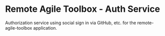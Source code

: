 # Remote Agile Toolbox - Auth Service

Authorization service using social sign in via GitHub, etc. for the remote-agile-toolbox application.
